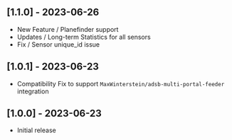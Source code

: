 ## [1.1.0] - 2023-06-26

- New Feature / Planefinder support
- Updates / Long-term Statistics for all sensors
- Fix / Sensor unique_id issue

## [1.0.1] - 2023-06-23

- Compatibility Fix to support `MaxWinterstein/adsb-multi-portal-feeder` integration

## [1.0.0] - 2023-06-23

- Initial release
